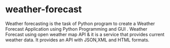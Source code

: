 # weather-forecast
Weather forecasting is the task of Python program to create a Weather Forecast Application using Python Programming and GUI . Weather Forecast using open weather map API &amp;  it is a service that provides current weather data. It provides an API with JSON,XML and HTML formats.
